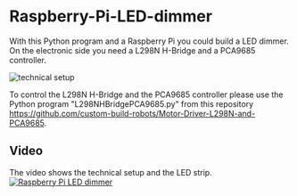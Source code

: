 # Raspberry-Pi-LED-dimmer
With this Python program and a Raspberry Pi you could build a LED dimmer. On the electronic side you need a L298N H-Bridge and a PCA9685 controller.

![technical setup](https://custom-build-robots.com/wp-content/uploads/2017/06/Raspberry_Pi_LED_dimmer_active-300x169.jpg)

To control the L298N H-Bridge and the PCA9685 controller please use the Python program "L298NHBridgePCA9685.py" from this repository https://github.com/custom-build-robots/Motor-Driver-L298N-and-PCA9685.

## Video
The video shows the technical setup and the LED strip.
[![Raspberry Pi LED dimmer](https://i.ytimg.com/vi/ZKPT_O6oUOQ/0.jpg)](https://www.youtube.com/watch?v=ZKPT_O6oUOQ"-Y "LED Dimmer")
